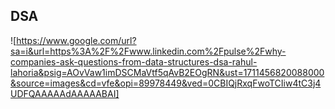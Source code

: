 ## DSA
![https://www.google.com/url?sa=i&url=https%3A%2F%2Fwww.linkedin.com%2Fpulse%2Fwhy-companies-ask-questions-from-data-structures-dsa-rahul-lahoria&psig=AOvVaw1imDSCMaVtf5qAvB2EOgRN&ust=1711456820088000&source=images&cd=vfe&opi=89978449&ved=0CBIQjRxqFwoTCIiw4tC3j4UDFQAAAAAdAAAAABAI]
